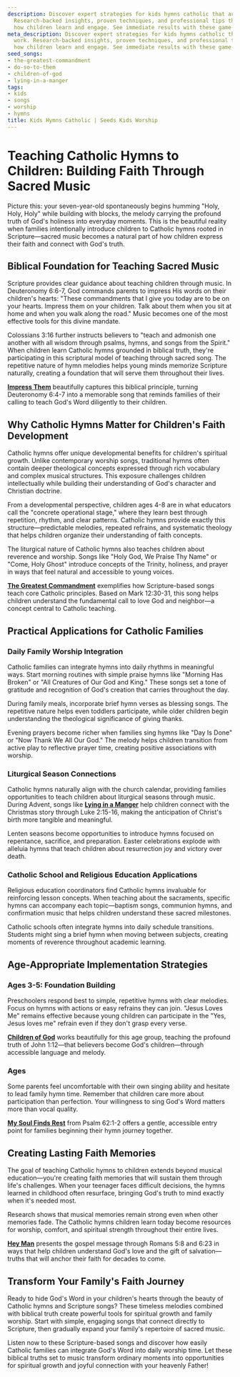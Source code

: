 ```yaml
---
description: Discover expert strategies for kids hymns catholic that actually work.
  Research-backed insights, proven techniques, and professional tips that transform
  how children learn and engage. See immediate results with these game-changing methods!
meta_description: Discover expert strategies for kids hymns catholic that actually
  work. Research-backed insights, proven techniques, and professional tips that transform
  how children learn and engage. See immediate results with these game-changing methods!
seed_songs:
- the-greatest-commandment
- do-so-to-them
- children-of-god
- lying-in-a-manger
tags:
- kids
- songs
- worship
- hymns
title: Kids Hymns Catholic | Seeds Kids Worship
---
```

# Teaching Catholic Hymns to Children: Building Faith Through Sacred Music

Picture this: your seven-year-old spontaneously begins humming "Holy, Holy, Holy" while building with blocks, the melody carrying the profound truth of God's holiness into everyday moments. This is the beautiful reality when families intentionally introduce children to Catholic hymns rooted in Scripture—sacred music becomes a natural part of how children express their faith and connect with God's truth.

## Biblical Foundation for Teaching Sacred Music

Scripture provides clear guidance about teaching children through music. In Deuteronomy 6:6-7, God commands parents to impress His words on their children's hearts: "These commandments that I give you today are to be on your hearts. Impress them on your children. Talk about them when you sit at home and when you walk along the road." Music becomes one of the most effective tools for this divine mandate.

Colossians 3:16 further instructs believers to "teach and admonish one another with all wisdom through psalms, hymns, and songs from the Spirit." When children learn Catholic hymns grounded in biblical truth, they're participating in this scriptural model of teaching through sacred song. The repetitive nature of hymn melodies helps young minds memorize Scripture naturally, creating a foundation that will serve them throughout their lives.

**[Impress Them](https://seedskidsworship.com/product/impress-them-deuteronomy-64-7/)** beautifully captures this biblical principle, turning Deuteronomy 6:4-7 into a memorable song that reminds families of their calling to teach God's Word diligently to their children.

## Why Catholic Hymns Matter for Children's Faith Development

Catholic hymns offer unique developmental benefits for children's spiritual growth. Unlike contemporary worship songs, traditional hymns often contain deeper theological concepts expressed through rich vocabulary and complex musical structures. This exposure challenges children intellectually while building their understanding of God's character and Christian doctrine.

From a developmental perspective, children ages 4-8 are in what educators call the "concrete operational stage," where they learn best through repetition, rhythm, and clear patterns. Catholic hymns provide exactly this structure—predictable melodies, repeated refrains, and systematic theology that helps children organize their understanding of faith concepts.

The liturgical nature of Catholic hymns also teaches children about reverence and worship. Songs like "Holy God, We Praise Thy Name" or "Come, Holy Ghost" introduce concepts of the Trinity, holiness, and prayer in ways that feel natural and accessible to young voices.

**[The Greatest Commandment](https://seedskidsworship.com/product/greatest-commandment-mark-1230-31-2/)** exemplifies how Scripture-based songs teach core Catholic principles. Based on Mark 12:30-31, this song helps children understand the fundamental call to love God and neighbor—a concept central to Catholic teaching.

## Practical Applications for Catholic Families

### Daily Family Worship Integration

Catholic families can integrate hymns into daily rhythms in meaningful ways. Start morning routines with simple praise hymns like "Morning Has Broken" or "All Creatures of Our God and King." These songs set a tone of gratitude and recognition of God's creation that carries throughout the day.

During family meals, incorporate brief hymn verses as blessing songs. The repetitive nature helps even toddlers participate, while older children begin understanding the theological significance of giving thanks.

Evening prayers become richer when families sing hymns like "Day Is Done" or "Now Thank We All Our God." The melody helps children transition from active play to reflective prayer time, creating positive associations with worship.

### Liturgical Season Connections

Catholic hymns naturally align with the church calendar, providing families opportunities to teach children about liturgical seasons through music. During Advent, songs like **[Lying in a Manger](https://seedskidsworship.com/product/lying-in-a-manger-luke-215-16/)** help children connect with the Christmas story through Luke 2:15-16, making the anticipation of Christ's birth more tangible and meaningful.

Lenten seasons become opportunities to introduce hymns focused on repentance, sacrifice, and preparation. Easter celebrations explode with alleluia hymns that teach children about resurrection joy and victory over death.

### Catholic School and Religious Education Applications

Religious education coordinators find Catholic hymns invaluable for reinforcing lesson concepts. When teaching about the sacraments, specific hymns can accompany each topic—baptism songs, communion hymns, and confirmation music that helps children understand these sacred milestones.

Catholic schools often integrate hymns into daily schedule transitions. Students might sing a brief hymn when moving between subjects, creating moments of reverence throughout academic learning.

## Age-Appropriate Implementation Strategies

### Ages 3-5: Foundation Building

Preschoolers respond best to simple, repetitive hymns with clear melodies. Focus on hymns with actions or easy refrains they can join. "Jesus Loves Me" remains effective because young children can participate in the "Yes, Jesus loves me" refrain even if they don't grasp every verse.

**[Children of God](https://seedskidsworship.com/product/sing-gods-word/)** works beautifully for this age group, teaching the profound truth of John 1:12—that believers become God's children—through accessible language and melody.

### Ages

Some parents feel uncomfortable with their own singing ability and hesitate to lead family hymn time. Remember that children care more about participation than perfection. Your willingness to sing God's Word matters more than vocal quality.

**[My Soul Finds Rest](https://seedskidsworship.com/product/my-soul-finds-rest-psalm-621-2/)** from Psalm 62:1-2 offers a gentle, accessible entry point for families beginning their hymn journey together.

## Creating Lasting Faith Memories

The goal of teaching Catholic hymns to children extends beyond musical education—you're creating faith memories that will sustain them through life's challenges. When your teenager faces difficult decisions, the hymns learned in childhood often resurface, bringing God's truth to mind exactly when it's needed most.

Research shows that musical memories remain strong even when other memories fade. The Catholic hymns children learn today become resources for worship, comfort, and spiritual strength throughout their entire lives.

**[Hey Man](https://seedskidsworship.com/product/hey-man-romans-58-623/)** presents the gospel message through Romans 5:8 and 6:23 in ways that help children understand God's love and the gift of salvation—truths that will anchor their faith for decades to come.

## Transform Your Family's Faith Journey

Ready to hide God's Word in your children's hearts through the beauty of Catholic hymns and Scripture songs? These timeless melodies combined with biblical truth create powerful tools for spiritual growth and family worship. Start with simple, engaging songs that connect directly to Scripture, then gradually expand your family's repertoire of sacred music.

Listen now to these Scripture-based songs and discover how easily Catholic families can integrate God's Word into daily worship time. Let these biblical truths set to music transform ordinary moments into opportunities for spiritual growth and joyful connection with your heavenly Father!

<script type="application/ld+json">
{
  "@context": "https://schema.org",
  "@type": "Article",
  "headline": "Kids Hymns Catholic",
  "author": {
    "@type": "Organization",
    "name": "Seeds Kids Worship"
  },
  "publisher": {
    "@type": "Organization",
    "name": "Seeds Kids Worship",
    "logo": {
      "@type": "ImageObject",
      "url": "https://seedskidsworship.com/logo.png"
    }
  },
  "datePublished": "2025-09-05T12:56:18.807400",
  "dateModified": "2025-09-05T12:56:18.807429",
  "description": "Discover expert strategies for kids hymns catholic that actually work. Research-backed insights, proven techniques, and professional tips that transform how chi",
  "mainEntityOfPage": {
    "@type": "WebPage",
    "@id": "https://seedskidsworship.com/activities/kids-hymns-catholic/"
  }
}
</script>

<script type="application/ld+json">
{
  "@context": "https://schema.org",
  "@type": "Product",
  "name": "The Greatest Commandment",
  "description": "A song about loving God and loving your neighbor",
  "url": "https://seedskidsworship.com/product/greatest-commandment-mark-1230-31-2/",
  "brand": {
    "@type": "Brand",
    "name": "Seeds Kids Worship"
  },
  "category": "Children's Christian Music",
  "album": "Seeds of Purpose"
}
</script>

<script type="application/ld+json">
{
  "@context": "https://schema.org",
  "@type": "Product",
  "name": "Do So To Them",
  "description": "A scripture song about the Golden Rule - treating others as you want to be treated",
  "url": "https://seedskidsworship.com/product/do-so-to-them-luke-631/",
  "brand": {
    "@type": "Brand",
    "name": "Seeds Kids Worship"
  },
  "category": "Children's Christian Music",
  "album": "Hope"
}
</script>

<script type="application/ld+json">
{
  "@context": "https://schema.org",
  "@type": "Product",
  "name": "Children of God",
  "description": "Scripture song declaring that those who receive Jesus have the right to become children of God born not of flesh but of God",
  "url": "https://seedskidsworship.com/product/sing-gods-word/",
  "brand": {
    "@type": "Brand",
    "name": "Seeds Kids Worship"
  },
  "category": "Children's Christian Music",
  "album": "Sing God's Word"
}
</script>

<script type="application/ld+json">
{
  "@context": "https://schema.org",
  "@type": "Product",
  "name": "Lying In A Manger",
  "description": "Christmas song about
